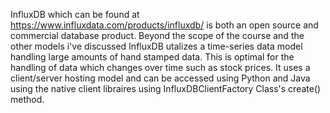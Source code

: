 InfluxDB which can be found at https://www.influxdata.com/products/influxdb/ is both an open source and commercial database product. Beyond the
scope of the course and the other models i've discussed InfluxDB utalizes a time-series data model handling large amounts of hand stamped data. This is 
optimal for the handling of data which changes over time such as stock prices. 
It uses a client/server hosting model and can be accessed using Python and Java using the native client libraires using InfluxDBClientFactory Class's create() method.
